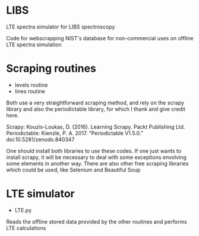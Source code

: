 # LIBS
LTE spectra simulator for LIBS spectroscopy

Code for webscrapping NIST's database for non-commercial uses on offline LTE spectra simulation

# Scraping routines

- levels routine
- lines routine

Both use a very straightforward scraping method, and rely on the scrapy library and also the periodictable library, for which I thank and give credit here. 

Scrapy: Kouzis-Loukas, D. (2016). Learning Scrapy. Packt Publishing Ltd.
Periodictable: Kienzle, P. A. 2017. “Periodictable V1.5.0.” doi:10.5281/zenodo.840347

One should install both libraries to use these codes. If one just wants to install scrapy, it will be necessary to deal with some exceptions envolving some elements in another way. There are also other free scraping libraries which could be used, like Selenium and Beautiful Soup

# LTE simulator

- LTE.py

Reads the offline stored data provided by the other routines and performs LTE calculations
